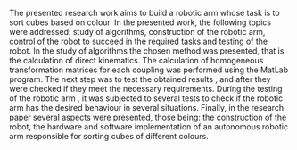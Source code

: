 The presented research work aims to build a robotic arm whose task is to sort cubes based on colour. 
In the presented work, the following topics were addressed: study of algorithms, construction of the robotic arm, control of the robot to succeed in the required tasks and testing of the robot.
In the study of algorithms the chosen method was presented, that is the calculation of direct kinematics.
The calculation of homogeneous transformation matrices for each coupling was performed using the MatLab program. 
The next step was to test the obtained results , and after they were checked if they meet the necessary requirements. 
During the testing of the robotic arm , it was subjected to several tests to check if the robotic arm has the desired behaviour in several situations.
Finally, in the research paper several aspects were presented, those being: the construction of the robot, the hardware and software implementation of an autonomous robotic arm responsible for sorting cubes of different colours.
